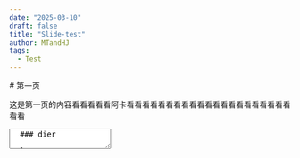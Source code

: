```yaml
---
date: "2025-03-10"
draft: false
title: "Slide-test"
author: MTandHJ
tags:
  - Test
---
```


<section data-markdown>
  # 第一页

  这是第一页的内容看看看看看阿卡看看看看看看看看看看看看看看看看看看看看看看看
</section>

<section data-markdown>
  <textarea data-template>
  ### dier
  
  - 为什么没有 bullet
    - ddd
    $$
    x + 1
    $$

  - 5ddd
  </textarea>
</section>
